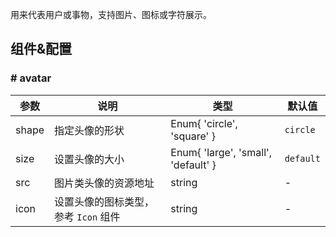 
用来代表用户或事物，支持图片、图标或字符展示。

## 组件&配置

### # avatar

| 参数        | 说明                                                      | 类型        | 默认值 |
|----------- |--------------------------------------------------------- | ----------  | ------- |
| shape       | 指定头像的形状                          | Enum{ 'circle', 'square' }     | `circle`  |
| size       | 设置头像的大小                           | Enum{ 'large', 'small', 'default' }       | `default` |
| src  | 图片类头像的资源地址                                     | string   | -    |
| icon    | 设置头像的图标类型，参考 `Icon` 组件                                       | string   | -    |
